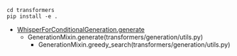 ```
cd transformers
pip install -e .
```

- [WhisperForConditionalGeneration.generate](transformers/src/transformers/models/whisper/modeling_whisper.py#L1527)
     - GenerationMixin.generate(transformers/generation/utils.py)
         - GenerationMixin.greedy_search(transformers/generation/utils.py)
